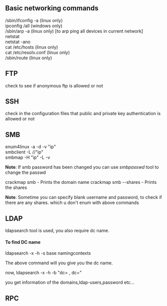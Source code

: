## Basic networking commands

/sbin/ifconfig -a (linux only)<br />
ipconfig /all (windows only)<br />
/sbin/arp -a (linux only) [to arp ping all devices in current network]<br />
netstat<br />
netstat -ano<br />
cat /etc/hosts (linux only)<br />
cat /etc/resolv.conf (linux only)<br />
/sbin/route (linux only) <br />

## FTP

check to see if anonymous ftp is allowed or not<br />

## SSH

check in the configuration files that public and private key authentication is allowed or not<br />

## SMB

enum4linux -a -d -v "ip"<br />
smbclient -L //"ip"<br />
smbmap -H "ip" -L -v <br />

**Note**: If smb password has been changed you can use *smbpasswd* tool to change the passwd<br />


crackmap smb <IP> - Prints the domain name
crackmap smb <IP> --shares - Prints the shares

**Note**: Sometime you can specify blank username and password, to check if there are any shares. which u don't enum with above commands

## LDAP

ldapsearch tool is used, you also require dc name. 

#### To find DC name 

ldapsearch -x -h <IP> -s base namingcontexts

The above command will you give you the dc name.

now, ldapsearch -x -h <IP> -b "dc= <name> , dc=<name>"

you get information of the domains,ldap-users,password etc...


## RPC


